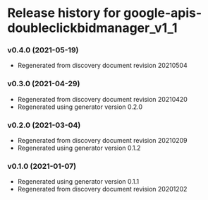 # Release history for google-apis-doubleclickbidmanager_v1_1

### v0.4.0 (2021-05-19)

* Regenerated from discovery document revision 20210504

### v0.3.0 (2021-04-29)

* Regenerated from discovery document revision 20210420
* Regenerated using generator version 0.2.0

### v0.2.0 (2021-03-04)

* Regenerated from discovery document revision 20210209
* Regenerated using generator version 0.1.2

### v0.1.0 (2021-01-07)

* Regenerated using generator version 0.1.1
* Regenerated from discovery document revision 20201202

